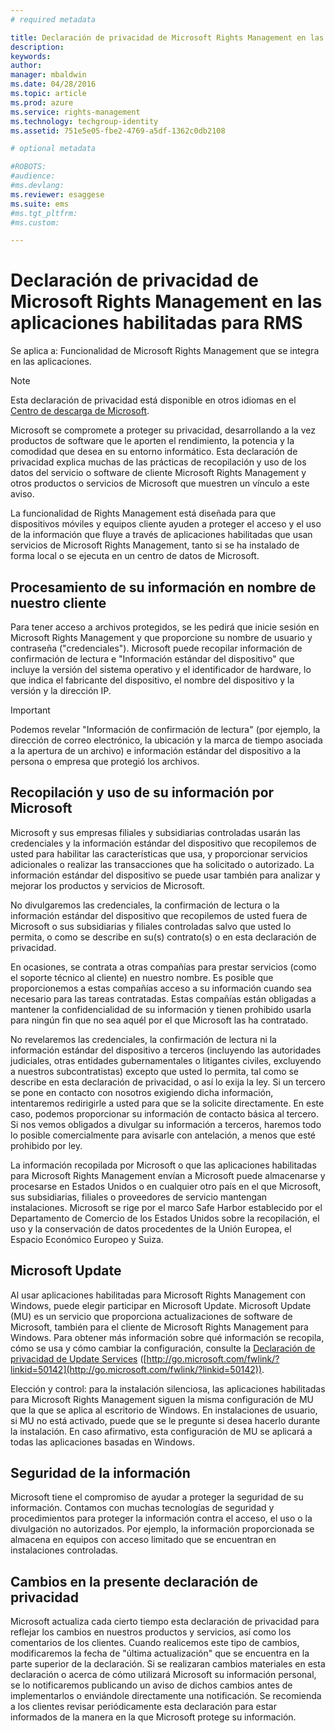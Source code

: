 ```yaml
---
# required metadata

title: Declaración de privacidad de Microsoft Rights Management en las aplicaciones habilitadas para RMS| Azure RMS
description:
keywords:
author: 
manager: mbaldwin
ms.date: 04/28/2016
ms.topic: article
ms.prod: azure
ms.service: rights-management
ms.technology: techgroup-identity
ms.assetid: 751e5e05-fbe2-4769-a5df-1362c0db2108

# optional metadata

#ROBOTS:
#audience:
#ms.devlang:
ms.reviewer: esaggese
ms.suite: ems
#ms.tgt_pltfrm:
#ms.custom:

---
```


# Declaración de privacidad de Microsoft Rights Management en las aplicaciones habilitadas para RMS
Se aplica a: Funcionalidad de Microsoft Rights Management que se integra en las aplicaciones.

> [!NOTE]
> Esta declaración de privacidad está disponible en otros idiomas en el [Centro de descarga de Microsoft](http://www.microsoft.com/download/details.aspx?id=41668).

Microsoft se compromete a proteger su privacidad, desarrollando a la vez productos de software que le aporten el rendimiento, la potencia y la comodidad que desea en su entorno informático. Esta declaración de privacidad explica muchas de las prácticas de recopilación y uso de los datos del servicio o software de cliente Microsoft Rights Management y otros productos o servicios de Microsoft que muestren un vínculo a este aviso.

La funcionalidad de Rights Management está diseñada para que dispositivos móviles y equipos cliente ayuden a proteger el acceso y el uso de la información que fluye a través de aplicaciones habilitadas que usan servicios de Microsoft Rights Management, tanto si se ha instalado de forma local o se ejecuta en un centro de datos de Microsoft.

## Procesamiento de su información en nombre de nuestro cliente
Para tener acceso a archivos protegidos, se les pedirá que inicie sesión en Microsoft Rights Management y que proporcione su nombre de usuario y contraseña ("credenciales"). Microsoft puede recopilar información de confirmación de lectura e "Información estándar del dispositivo" que incluye la versión del sistema operativo y el identificador de hardware, lo que indica el fabricante del dispositivo, el nombre del dispositivo y la versión y la dirección IP.

> [!IMPORTANT]
> Podemos revelar "Información de confirmación de lectura" (por ejemplo, la dirección de correo electrónico, la ubicación y la marca de tiempo asociada a la apertura de un archivo) e información estándar del dispositivo a la persona o empresa que protegió los archivos.

## Recopilación y uso de su información por Microsoft
Microsoft y sus empresas filiales y subsidiarias controladas usarán las credenciales y la información estándar del dispositivo que recopilemos de usted para habilitar las características que usa, y proporcionar servicios adicionales o realizar las transacciones que ha solicitado o autorizado. La información estándar del dispositivo se puede usar también para analizar y mejorar los productos y servicios de Microsoft.

No divulgaremos las credenciales, la confirmación de lectura o la información estándar del dispositivo que recopilemos de usted fuera de Microsoft o sus subsidiarias y filiales controladas salvo que usted lo permita, o como se describe en su(s) contrato(s) o en esta declaración de privacidad.

En ocasiones, se contrata a otras compañías para prestar servicios (como el soporte técnico al cliente) en nuestro nombre. Es posible que proporcionemos a estas compañías acceso a su información cuando sea necesario para las tareas contratadas. Estas compañías están obligadas a mantener la confidencialidad de su información y tienen prohibido usarla para ningún fin que no sea aquél por el que Microsoft las ha contratado.

No revelaremos las credenciales, la confirmación de lectura ni la información estándar del dispositivo a terceros (incluyendo las autoridades judiciales, otras entidades gubernamentales o litigantes civiles, excluyendo a nuestros subcontratistas) excepto que usted lo permita, tal como se describe en esta declaración de privacidad, o así lo exija la ley. Si un tercero se pone en contacto con nosotros exigiendo dicha información, intentaremos redirigirle a usted para que se la solicite directamente. En este caso, podemos proporcionar su información de contacto básica al tercero. Si nos vemos obligados a divulgar su información a terceros, haremos todo lo posible comercialmente para avisarle con antelación, a menos que esté prohibido por ley.

La información recopilada por Microsoft o que las aplicaciones habilitadas para Microsoft Rights Management envían a Microsoft puede almacenarse y procesarse en Estados Unidos o en cualquier otro país en el que Microsoft, sus subsidiarias, filiales o proveedores de servicio mantengan instalaciones. Microsoft se rige por el marco Safe Harbor establecido por el Departamento de Comercio de los Estados Unidos sobre la recopilación, el uso y la conservación de datos procedentes de la Unión Europea, el Espacio Económico Europeo y Suiza.

## Microsoft Update
Al usar aplicaciones habilitadas para Microsoft Rights Management con Windows, puede elegir participar en Microsoft Update. Microsoft Update (MU) es un servicio que proporciona actualizaciones de software de Microsoft, también para el cliente de Microsoft Rights Management para Windows. Para obtener más información sobre qué información se recopila, cómo se usa y cómo cambiar la configuración, consulte la [Declaración de privacidad de Update Services](http://go.microsoft.com/fwlink/?linkid=50142) ([http://go.microsoft.com/fwlink/?linkid=50142](http://go.microsoft.com/fwlink/?linkid=50142)).

Elección y control: para la instalación silenciosa, las aplicaciones habilitadas para Microsoft Rights Management siguen la misma configuración de MU que la que se aplica al escritorio de Windows. En instalaciones de usuario, si MU no está activado, puede que se le pregunte si desea hacerlo durante la instalación. En caso afirmativo, esta configuración de MU se aplicará a todas las aplicaciones basadas en Windows.

## Seguridad de la información
Microsoft tiene el compromiso de ayudar a proteger la seguridad de su información. Contamos con muchas tecnologías de seguridad y procedimientos para proteger la información contra el acceso, el uso o la divulgación no autorizados. Por ejemplo, la información proporcionada se almacena en equipos con acceso limitado que se encuentran en instalaciones controladas.

## Cambios en la presente declaración de privacidad
Microsoft actualiza cada cierto tiempo esta declaración de privacidad para reflejar los cambios en nuestros productos y servicios, así como los comentarios de los clientes. Cuando realicemos este tipo de cambios, modificaremos la fecha de "última actualización" que se encuentra en la parte superior de la declaración. Si se realizaran cambios materiales en esta declaración o acerca de cómo utilizará Microsoft su información personal, se lo notificaremos publicando un aviso de dichos cambios antes de implementarlos o enviándole directamente una notificación. Se recomienda a los clientes revisar periódicamente esta declaración para estar informados de la manera en la que Microsoft protege su información.



<!--HONumber=Apr16_HO3-->


